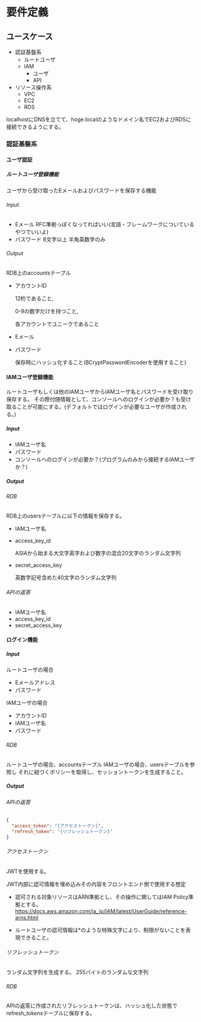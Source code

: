 # 要件定義

## ユースケース

* 認証基盤系
  * ルートユーザ
  * IAM
    * ユーザ
    * API
* リソース操作系
  * VPC
  * EC2
  * RDS

localhostにDNSを立てて、hoge.localのようなドメイン名でEC2およびRDSに接続できるようにする。

### 認証基盤系
#### ユーザ認証

##### ルートユーザ登録機能

ユーザから受け取ったEメールおよびパスワードを保存する機能

###### Input

* Eメール
  RFC準拠っぽくなってればいい(言語・フレームワークについているやつでいいよ)
* パスワード
  8文字以上
  半角英数字のみ

###### Output

RDB上のaccountsテーブル

* アカウントID

  12桁であること,

  0-9の数字だけを持つこと,

  各アカウントでユニークであること

* Eメール

* パスワード

  保存時にハッシュ化すること(BCryptPasswordEncoderを使用すること)

#### IAMユーザ登録機能

ルートユーザもしくは他のIAMユーザからIAMユーザ名とパスワードを受け取り保存する。
その際付随情報として、コンソールへのログインが必要か？も受け取ることが可能にする。(デフォルトではログインが必要なユーザが作成される。)

##### Input

* IAMユーザ名
* パスワード
* コンソールへのログインが必要か？(プログラムのみから接続するIAMユーザか？)

##### Output

###### RDB

RDB上のusersテーブルに以下の情報を保存する。

* IAMユーザ名
* access_key_id

  ASIAから始まる大文字英字および数字の混合20文字のランダム文字列

* secret_access_key

  英数字記号含めた40文字のランダム文字列

###### APIの返答

* IAMユーザ名
* access_key_id
* secret_access_key

#### ログイン機能

##### Input

ルートユーザの場合

* Eメールアドレス
* パスワード

IAMユーザの場合

* アカウントID 
* IAMユーザ名
* パスワード

###### RDB

ルートユーザの場合、accountsテーブル
IAMユーザの場合、usersテーブルを参照し
それに紐づくポリシーを取得し、セッショントークンを生成すること。

##### Output

###### APIの返答

```json
{
  "access_token": "{アクセストークン}",
  "refresh_token": "{リフレッシュトークン}"
}
```

###### アクセストークン

  JWTを使用する。

  JWT内部に認可情報を埋め込みその内容をフロントエンド側で使用する想定

  * 認可される対象リソースはARN準拠とし、その操作に関してはIAM Policy準拠とする。
    https://docs.aws.amazon.com/ja_jp/IAM/latest/UserGuide/reference-arns.html

  * ルートユーザの認可情報は*のような特殊文字により、制限がないことを表現できること。

###### リフレッシュトークン

  ランダム文字列を生成する。
  255バイトのランダムな文字列

###### RDB

APIの返答に作成されたリフレッシュトークンは、ハッシュ化した状態でrefresh_tokensテーブルに保存する。
